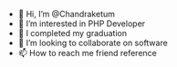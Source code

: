- 👋 Hi, I’m @Chandraketum
- 👀 I’m interested in PHP Developer 
- 🌱 I completed my graduation 
- 💞️ I’m looking to collaborate on software 
- 📫 How to reach me friend reference 

<!---
Chandraketum/Chandraketum is a ✨ special ✨ repository because its `README.md` (this file) appears on your GitHub profile.
You can click the Preview link to take a look at your changes.
--->
